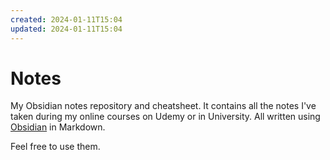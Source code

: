 ```yaml
---
created: 2024-01-11T15:04
updated: 2024-01-11T15:04
---
```

# Notes
My Obsidian notes repository and cheatsheet. It contains all the notes I've taken during my online courses on Udemy or in University.  All written using [Obsidian](https://obsidian.md/) in Markdown.

Feel free to use them.